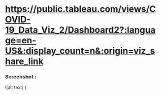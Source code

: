 
# https://public.tableau.com/views/COVID-19_Data_Viz_2/Dashboard2?:language=en-US&:display_count=n&:origin=viz_share_link



### Screenshot :
![alt text] (
